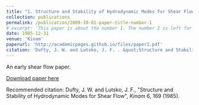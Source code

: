 ```yaml
---
title: "1. Structure and Stability of Hydrodynamic Modes for Shear Flow"
collection: publications
permalink: /publication/2009-10-01-paper-title-number-1
# excerpt: 'This paper is about the number 1. The number 2 is left for future work.'
date: 1985-12-31
venue: 'Kinam'
paperurl: 'http://academicpages.github.io/files/paper1.pdf'
citation: 'Dufty, J. W. and Lutsko, J. F. . &quot;Structure and Stability of Hydrodynamic Modes for Shear Flow.&quot; <i>Kinam</i>. 6; 169 (1985).'
---
```

An early shear flow paper. 

[Download paper here](http://academicpages.github.io/files/paper1.pdf)

Recommended citation: Dufty, J. W. and Lutsko, J. F., "Structure and Stability of Hydrodynamic Modes for Shear Flow", <i>Kinam</i> 6,  169 (1985).
